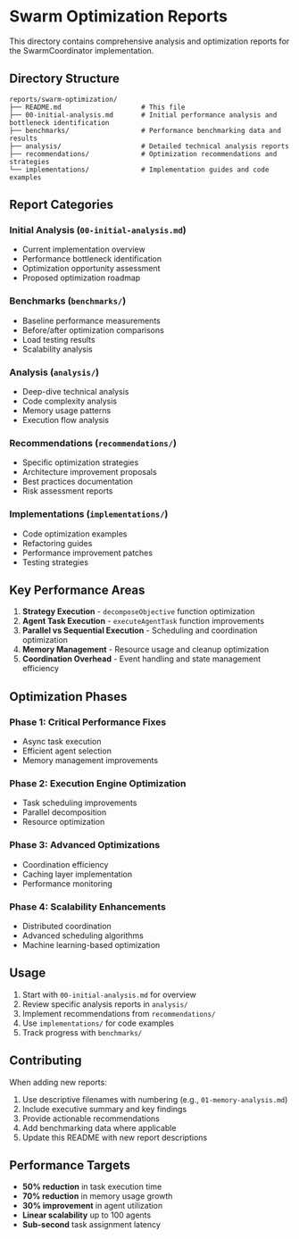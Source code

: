 # Swarm Optimization Reports

This directory contains comprehensive analysis and optimization reports for the SwarmCoordinator implementation.

## Directory Structure

```
reports/swarm-optimization/
├── README.md                    # This file
├── 00-initial-analysis.md       # Initial performance analysis and bottleneck identification
├── benchmarks/                  # Performance benchmarking data and results
├── analysis/                    # Detailed technical analysis reports
├── recommendations/             # Optimization recommendations and strategies
└── implementations/             # Implementation guides and code examples
```

## Report Categories

### Initial Analysis (`00-initial-analysis.md`)

- Current implementation overview
- Performance bottleneck identification
- Optimization opportunity assessment
- Proposed optimization roadmap

### Benchmarks (`benchmarks/`)

- Baseline performance measurements
- Before/after optimization comparisons
- Load testing results
- Scalability analysis

### Analysis (`analysis/`)

- Deep-dive technical analysis
- Code complexity analysis
- Memory usage patterns
- Execution flow analysis

### Recommendations (`recommendations/`)

- Specific optimization strategies
- Architecture improvement proposals
- Best practices documentation
- Risk assessment reports

### Implementations (`implementations/`)

- Code optimization examples
- Refactoring guides
- Performance improvement patches
- Testing strategies

## Key Performance Areas

1. **Strategy Execution** - `decomposeObjective` function optimization
2. **Agent Task Execution** - `executeAgentTask` function improvements
3. **Parallel vs Sequential Execution** - Scheduling and coordination optimization
4. **Memory Management** - Resource usage and cleanup optimization
5. **Coordination Overhead** - Event handling and state management efficiency

## Optimization Phases

### Phase 1: Critical Performance Fixes

- Async task execution
- Efficient agent selection
- Memory management improvements

### Phase 2: Execution Engine Optimization

- Task scheduling improvements
- Parallel decomposition
- Resource optimization

### Phase 3: Advanced Optimizations

- Coordination efficiency
- Caching layer implementation
- Performance monitoring

### Phase 4: Scalability Enhancements

- Distributed coordination
- Advanced scheduling algorithms
- Machine learning-based optimization

## Usage

1. Start with `00-initial-analysis.md` for overview
2. Review specific analysis reports in `analysis/`
3. Implement recommendations from `recommendations/`
4. Use `implementations/` for code examples
5. Track progress with `benchmarks/`

## Contributing

When adding new reports:

1. Use descriptive filenames with numbering (e.g., `01-memory-analysis.md`)
2. Include executive summary and key findings
3. Provide actionable recommendations
4. Add benchmarking data where applicable
5. Update this README with new report descriptions

## Performance Targets

- **50% reduction** in task execution time
- **70% reduction** in memory usage growth
- **30% improvement** in agent utilization
- **Linear scalability** up to 100 agents
- **Sub-second** task assignment latency
